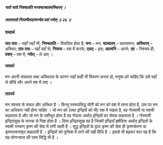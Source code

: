 ##### यतो यतो निश्चलति मनश्चञ्चलमस्थिरम् ।
##### ततस्ततो नियम्यैतदात्मन्येव वशं नयेत् ॥ २६ ॥

#### शब्दार्थ

**यतः यतः** – जहाँ जहाँ भी; **निश्र्चलति** – विचलित होता है; **मनः** – मन; **चञ्चलम्** – चलायमान; **अस्थिरम्** – अस्थिर; **ततः ततः** – वहाँ वहाँ से; **नियम्य** – वश में करके; **एतत्** – इस; **आत्मनि** – अपने; **एव** – निश्चय   ही; **वशम्** – वश में; **नयेत्** – ले आए ।

#### भावार्थ

मन अपनी चंचलता तथा अस्थिरता के कारण जहाँ कहीं भी विचरण करता हो, मनुष्य को चाहिए कि उसे वहाँ से खींचे और अपने वश में लाए ।

#### तात्पर्य

मन स्वभाव से चंचल और अस्थिर है । किन्तु स्वरूपसिद्ध योगी को मन को वश में लाना होता है, उस पर मन का अधिकार नहीं होना चाहिए । जो मन को (तथा इन्द्रियों को भी) वश में रखता है, वह गोस्वामी या स्वामी कहलाता है और जो मन के वशीभूत होता है वह गोदास अर्थात् इन्द्रियों का सेवक कहलाता है । गोस्वामी इन्द्रियसुख के मानक से भिज्ञ होता है । दिव्य इन्द्रियसुख वह है जिसमें इन्द्रियाँ हृषीकेश अर्थात् इन्द्रियों के स्वामी भगवान् कृष्ण की सेवा में लगी रहती हैं । शुद्ध इन्द्रियों के द्वारा कृष्ण की सेवा ही कृष्णचेतना या कृष्णभावनामृत कहलाती है । इन्द्रियों को पूर्णवश में लाने की यही विधि है । इससे भी बढ़कर बात यह है कि यह योगाभ्यास की परम सिद्धि भी है ।